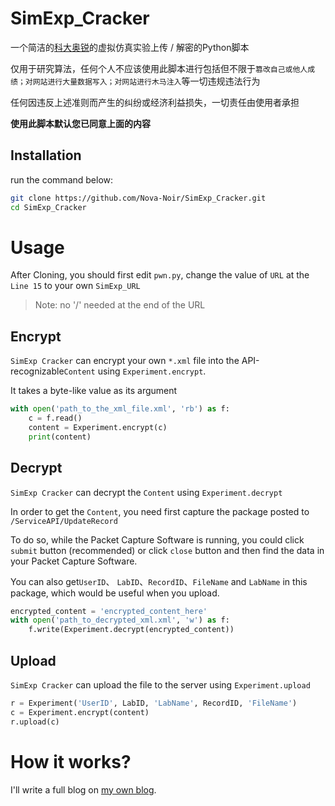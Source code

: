 # SimExp_Cracker

一个简洁的[科大奥锐](http://www.ustcori.com/Default.aspx)的虚拟仿真实验上传 / 解密的Python脚本

仅用于研究算法，任何个人不应该使用此脚本进行包括但不限于`篡改自己或他人成绩；对网站进行大量数据写入；对网站进行木马注入`等一切违规违法行为

任何因违反上述准则而产生的纠纷或经济利益损失，一切责任由使用者承担

**使用此脚本默认您已同意上面的内容**

## Installation

run the command below:

```sh
git clone https://github.com/Nova-Noir/SimExp_Cracker.git
cd SimExp_Cracker
```

# Usage

After Cloning, you should first edit `pwn.py`, change the value of `URL` at the `Line 15` to your own `SimExp_URL`

> Note: no '/' needed at the end of the URL

## Encrypt

`SimExp Cracker` can encrypt your own `*.xml` file into the API-recognizable`Content` using `Experiment.encrypt`.

It takes a byte-like value as its argument

```python
with open('path_to_the_xml_file.xml', 'rb') as f:
    c = f.read()
    content = Experiment.encrypt(c)
    print(content)
```

## Decrypt

`SimExp Cracker` can decrypt the `Content` using `Experiment.decrypt`

In order to get the `Content`, you need first capture the package posted to `/ServiceAPI/UpdateRecord`

To do so, while the Packet Capture Software is running, you could click `submit` button (recommended) or click `close` button and then find the data in your Packet Capture Software.

You can also get`UserID`、 `LabID`、`RecordID`、`FileName` and `LabName` in this package, which would be useful when you upload.

```python
encrypted_content = 'encrypted_content_here'
with open('path_to_decrypted_xml.xml', 'w') as f:
    f.write(Experiment.decrypt(encrypted_content))
```

## Upload

`SimExp Cracker` can upload the file to the server using `Experiment.upload`

```python
r = Experiment('UserID', LabID, 'LabName', RecordID, 'FileName')
c = Experiment.encrypt(content)
r.upload(c)
```

# How it works?

I'll write a full blog on [my own blog](https://novanoir.moe/).

